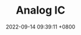 ---
title: "Analog IC"
date: 2022-09-14 09:39:11 +0800
icon: fas fa-book
menu: 
    main:
        weight: 10
        params:
            icon: circuit-diode
---